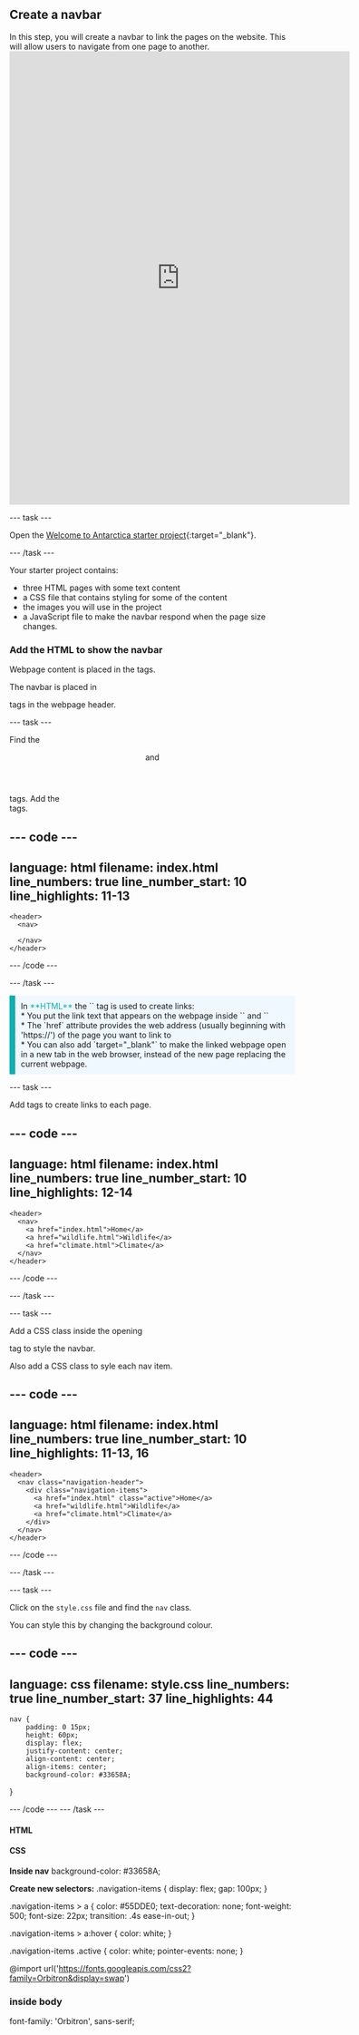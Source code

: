 ## Create a navbar

<div style="display: flex; flex-wrap: wrap">
<div style="flex-basis: 200px; flex-grow: 1; margin-right: 15px;">
In this step, you will create a navbar to link the pages on the website. This will allow users to navigate from one page to another.
</div>
<div>
<iframe src="https://editor.raspberrypi.org/en/embed/viewer/welcome-to-Antarctica-step2" width="600" height="800" frameborder="0" marginwidth="0" marginheight="0" allowfullscreen> </iframe>
</div>
</div>

--- task ---

Open the [Welcome to Antarctica starter project](https://staging-editor.raspberrypi.org/en/projects/welcome-to-Antarctica-starter){:target="_blank"}.

--- /task ---

Your starter project contains:
+ three HTML pages with some text content
+ a CSS file that contains styling for some of the content
+ the images you will use in the project
+ a JavaScript file to make the navbar respond when the page size changes.


### Add the HTML to show the navbar

Webpage content is placed in the <body> tags.

The navbar is placed in <nav> tags in the webpage header.

--- task ---

Find the <header> and </header> tags.
Add the <nav> tags.

--- code ---
---
language: html
filename: index.html
line_numbers: true
line_number_start: 10
line_highlights: 11-13
---

    <header>
      <nav>
        
      </nav>
    </header>

--- /code ---

--- /task ---

<p style="border-left: solid; border-width:10px; border-color: #0faeb0; background-color: aliceblue; padding: 10px;">
In <span style="color: #0faeb0">**HTML**</span> the `<a>` tag is used to create links: 
<br>
* You put the link text that appears on the webpage inside `<a>` and `</a>` 
<br>
* The `href` attribute provides the web address (usually beginning with 'https://') of the page you want to link to <br>
* You can also add `target="_blank"` to make the linked webpage open in a new tab in the web browser, instead of the new page replacing the current webpage.
</p>

--- task ---

Add <a> tags to create links to each page.

--- code ---
---
language: html
filename: index.html
line_numbers: true
line_number_start: 10
line_highlights: 12-14
---

    <header>
      <nav>
        <a href="index.html">Home</a>
        <a href="wildlife.html">Wildlife</a>
        <a href="climate.html">Climate</a>
      </nav>
    </header>

--- /code ---

--- /task ---


--- task ---

Add a CSS class inside the opening <nav> tag to style the navbar.

Also add a CSS class to syle each nav item.

--- code ---
---
language: html
filename: index.html
line_numbers: true
line_number_start: 10
line_highlights: 11-13, 16
---

    <header>
      <nav class="navigation-header">
        <div class="navigation-items">
          <a href="index.html" class="active">Home</a>
          <a href="wildlife.html">Wildlife</a>
          <a href="climate.html">Climate</a>
        </div>
      </nav>
    </header>

--- /code ---

--- /task ---

--- task ---

Click on the `style.css` file and find the `nav` class.

You can style this by changing the background colour.

--- code ---
---
language: css
filename: style.css
line_numbers: true
line_number_start: 37
line_highlights: 44
---
    nav {
        padding: 0 15px;
        height: 60px;
        display: flex;
        justify-content: center;
        align-content: center;
        align-items: center;
        background-color: #33658A;
}

--- /code ---
--- /task ---

#### HTML

#### CSS

**Inside nav**
background-color: #33658A;

**Create new selectors:**
.navigation-items {
    display: flex;
    gap: 100px;
}

.navigation-items > a {
    color: #55DDE0;
    text-decoration: none;
    font-weight: 500;
    font-size: 22px;
    transition: .4s ease-in-out;
}

.navigation-items > a:hover {
    color: white;
}

.navigation-items .active {
    color: white;
    pointer-events: none;
}

@import url('https://fonts.googleapis.com/css2?family=Orbitron&display=swap')

### inside body
font-family: 'Orbitron', sans-serif;
